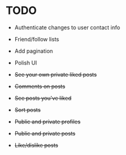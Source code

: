 # TODO

* Authenticate changes to user contact info

* Friend/follow lists

* Add pagination

* Polish UI

* ~~See your own private liked posts~~

* ~~Comments on posts~~

* ~~See posts you've liked~~

* ~~Sort posts~~

* ~~Public and private profiles~~

* ~~Public and private posts~~

* ~~Like/dislike posts~~

